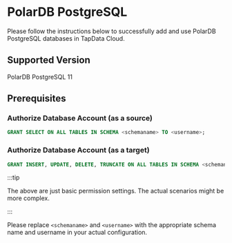 # PolarDB PostgreSQL



Please follow the instructions below to successfully add and use PolarDB PostgreSQL databases in TapData Cloud.

## Supported Version

PolarDB PostgreSQL 11

## Prerequisites

### Authorize Database Account (as a source)

```sql
GRANT SELECT ON ALL TABLES IN SCHEMA <schemaname> TO <username>;
```

### Authorize Database Account (as a target)

```sql
GRANT INSERT, UPDATE, DELETE, TRUNCATE ON ALL TABLES IN SCHEMA <schemaname> TO <username>;
```

:::tip

The above are just basic permission settings. The actual scenarios might be more complex.

:::


Please replace `<schemaname>` and `<username>` with the appropriate schema name and username in your actual configuration.